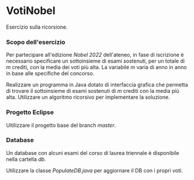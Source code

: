 # VotiNobel
Esercizio sulla ricorsione.

### Scopo dell'esercizio

Per partecipare all'edizione *Nobel 2022* dell'ateneo, in fase di iscrizione è necessario specificare un sottoinsieme di esami
sostenuti, per un totale di *m* crediti, con la media dei voti più alta. La variabile *m* varia di anno in anno in base alle
specifiche del concorso.

Realizzare un programma in Java dotato di interfaccia grafica che permetta di trovare il sottoinsieme di esami sostenuti di *m*
crediti con la media più alta. Utilizzare un algoritmo ricorsivo per implementare la soluzione.

### Progetto Eclipse

Uitilizzare il progetto base del branch *master*.

### Database

Un database con alcuni esami del corso di laurea triennale è disponibile nella cartella *db*.

Utilizzare la classe *PopulateDB.java* per aggiornare il DB con i propri voti.
